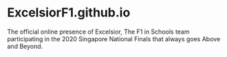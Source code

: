 # ExcelsiorF1.github.io
The official online presence of Excelsior, The F1 in Schools team participating in the 2020 Singapore National Finals that always goes Above and Beyond.
